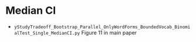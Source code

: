 # Median CI

* `yStudyTradeoff_Bootstrap_Parallel_OnlyWordForms_BoundedVocab_BinomialTest_Single_MedianCI.py` Figure 11 in main paper
